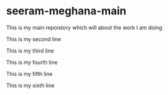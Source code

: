# seeram-meghana-main
This is my main repoistory which will about the work I am doing

This is my second line

This is my third line

This is my fourth line

This is my fifth line

This is my sixth line
